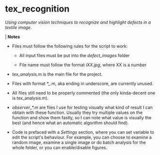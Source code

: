 # tex_recognition

*Using computer vision techniques to recognize and highlight defects in a textile image.*

| **Notes**

- Files must follow the following rules for the script to work:

  - All input files must be put into the *defect_images* folder

  - File name must follow the format *iXX.jpg*, where XX is a number

    

- *tex_analysis.m* is the main file for the project.

- Files with format *\*_.m*, aka ending in underscore, are currently unused.
- All files still need to be properly commented (the only kinda-decent one is tex_analysis.m).
- *observer_\*.m* are files I use for testing visually what kind of result I can obtain with these function. Usually they try multiple values on the function and show them fastly, so I can note what value is visually the best (and hence what an automatic algorithm should find).
- Code is prefaced with a *Settings* section, where you can set variable to edit the script's behaviour. 
  For example, you can choose to examine a random image, examine a single image or do batch analysis for the whole folder, or you can enable/disable figures.